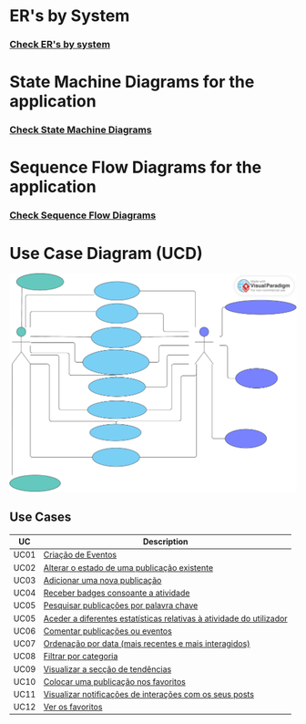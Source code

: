 # ER's by System

### [Check ER's by system](ERs/ERs.md)

# State Machine Diagrams for the application

### [Check State Machine Diagrams](SMDs/SMDs.md)

# Sequence Flow Diagrams for the application

### [Check Sequence Flow Diagrams](SequenceFlow/SequenceFlow.md)

# Use Case Diagram (UCD)
![Use Case Diagram File](UseCaseDiagramV2.svg)

## Use Cases
| UC   | Description                                                                                   |
|------|-----------------------------------------------------------------------------------------------|
| UC01 | [Criação de Eventos](../../US001/README.md)                                                   |
| UC02 | [Alterar o estado de uma publicação existente](../../US002/README.md)                         |
| UC03 | [Adicionar uma nova publicação](../../US003/README.md)                                        |
| UC04 | [Receber badges consoante a atividade](../../US004/README.md)                                 |
| UC05 | [Pesquisar publicações por palavra chave](../../US005/README.md)                              |
| UC05 | [Aceder a diferentes estatísticas relativas à atividade do utilizador](../../US006/README.md) |
| UC06 | [Comentar publicações ou eventos](../../US007/README.md)                                      |
| UC07 | [Ordenação por data (mais recentes e mais interagidos)](../../US008/README.md)                |
| UC08 | [Filtrar por categoria](../../US009/README.md)                                                |
| UC09 | [Visualizar a secção de tendências](../../US010/README.md)                                    |
| UC10 | [Colocar uma publicação nos favoritos](../../US011/README.md)                                 |
| UC11 | [Visualizar notificações de interações com os seus posts](../../US012/README.md)              |
| UC12 | [Ver os favoritos](../../US013/README.md)                                                     |